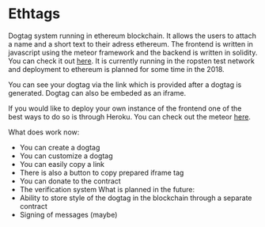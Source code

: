 # Ethtags
Dogtag system running in ethereum blockchain. It allows the users to attach a name and a short text to their adress ethereum. The frontend is written in javascript using the meteor framework and the backend is written in solidity. You can check it out [here](ethtags.herokuapp.com). It is currently running in the ropsten test network and deployment to ethereum is planned for some time in the 2018.

You can see your dogtag via the link which is provided after a dogtag is generated. Dogtag can also be embeded as an iframe.

If you would like to deploy your own instance of the frontend one of the best ways to do so is through Heroku. You can check out the meteor [here](https://guide.meteor.com/deployment.html).

What does work now:
* You can create a dogtag
* You can customize a dogtag
* You can easily copy a link
* There is also a button to copy prepared iframe tag
* You can donate to the contract
* The verification system
What is planned in the future:
* Ability to store style of the dogtag in the blockchain through a separate contract
* Signing of messages (maybe)
